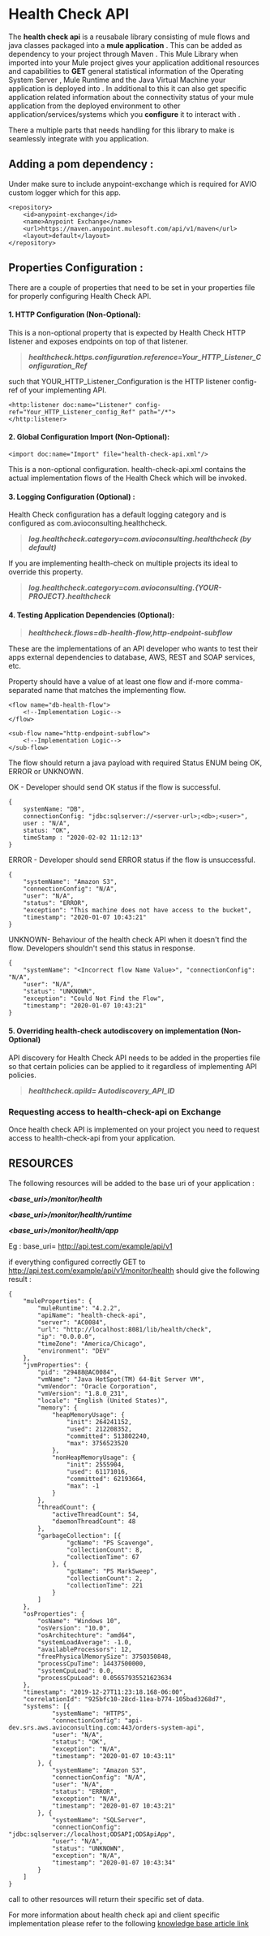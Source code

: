 # Health Check API
The  **health check api**  is a reusabale library consisting of mule flows and java classes packaged into a  **mule application**  . This  can be added as dependency to your project through Maven . This Mule Library when imported into your Mule project gives your application additional resources and capabilities to  **GET**  general statistical information of the Operating System Server , Mule Runtime and the Java Virtual Machine your application is deployed into . In additional to this it can also get specific application related information about the connectivity status of your mule application from the deployed environment to other application/services/systems which you  **configure**  it to interact with .

There a multiple parts that needs handling for this library to make is seamlessly integrate with you application.


## Adding a pom dependency :

Under <repositories> make sure to include anypoint-exchange which is required for AVIO custom logger which for this app.

```
<repository> 
    <id>anypoint-exchange</id> 
    <name>Anypoint Exchange</name>
    <url>https://maven.anypoint.mulesoft.com/api/v1/maven</url> 
    <layout>default</layout> 
</repository>
```

## Properties Configuration :

There are a couple of properties that need to be set in your properties file for properly configuring Health Check API.

#### 1. HTTP Configuration (Non-Optional):

This is a non-optional property that is expected by Health Check HTTP listener and exposes endpoints on top of that listener.

>***healthcheck.https.configuration.reference=Your_HTTP_Listener_Configuration_Ref***

such that YOUR_HTTP_Listener_Configuration is the HTTP listener config-ref of your implementing API.

```
<http:listener doc:name="Listener" config-ref="Your_HTTP_Listener_config_Ref" path="/*"> 
</http:listener>
```

#### 2. Global Configuration Import (Non-Optional):

```
<import doc:name="Import" file="health-check-api.xml"/>
```
This is a non-optional configuration. health-check-api.xml contains the actual implementation flows of the Health Check which will be invoked.

#### 3. Logging Configuration (Optional) :

Health Check configuration has a default logging category and is configured as com.avioconsulting.healthcheck.

>***log.healthcheck.category=com.avioconsulting.healthcheck (by default)***

If you are implementing health-check on multiple projects its ideal to override this property.

>***log.healthcheck.category=com.avioconsulting.{YOUR-PROJECT}.healthcheck***

#### 4. Testing Application Dependencies (Optional):

>***healthcheck.flows=db-health-flow,http-endpoint-subflow***

These are the implementations of an API developer who wants to test their apps external dependencies to database, AWS, REST and SOAP services, etc.

Property should have a value of at least one flow and if-more comma-separated name that matches the implementing flow.

```
<flow name="db-health-flow"> 
    <!--Implementation Logic--> 
</flow> 

<sub-flow name="http-endpoint-subflow"> 
	<!--Implementation Logic--> 
</sub-flow>

```

The flow should return a java payload with required Status ENUM being OK, ERROR or UNKNOWN.

OK - Developer should send OK status if the flow is successful.
```
{ 
	systemName: "DB", 
	connectionConfig: "jdbc:sqlserver://<server-url>;<db>;<user>", 
	user : "N/A", 
	status: "OK", 
	timeStamp : "2020-02-02 11:12:13" 
}
```

ERROR - Developer should send ERROR status if the flow is unsuccessful.
```
{ 
	"systemName": "Amazon S3", 
	"connectionConfig": "N/A", 
	"user": "N/A", 
	"status": "ERROR", 
	"exception": "This machine does not have access to the bucket", 
	"timestamp": "2020-01-07 10:43:21" 
}
```

UNKNOWN- Behaviour of the health check API when it doesn't find the flow. Developers shouldn't send this status in response.
```
{ 
	"systemName": "<Incorrect flow Name Value>", "connectionConfig": "N/A", 
	"user": "N/A", 
	"status": "UNKNOWN", 
	"exception": "Could Not Find the Flow", 
	"timestamp": "2020-01-07 10:43:21" 
}
```

#### 5. Overriding health-check autodiscovery on implementation (Non-Optional)

API discovery for Health Check API needs to be added in the properties file so that certain policies can be applied to it regardless of implementing API policies.

>***healthcheck.apiId= Autodiscovery_API_ID***


### Requesting access to health-check-api on Exchange

Once health check API is implemented on your project you need to request access to health-check-api from your application.


## RESOURCES

The following resources will be added to the base uri of your application :

***<base_uri>/monitor/health***
    
***<base_uri>/monitor/health/runtime***
    
***<base_uri>/monitor/health/app***

Eg :  base_uri= http://api.test.com/example/api/v1

if everything configured correctly 
GET to http://api.test.com/example/api/v1/monitor/health  should give the following result :

```
{
    "muleProperties": {
        "muleRuntime": "4.2.2",
        "apiName": "health-check-api",
        "server": "AC0084",
        "url": "http://localhost:8081/lib/health/check",
        "ip": "0.0.0.0",
        "timeZone": "America/Chicago",
        "environment": "DEV"
    },
    "jvmProperties": {
        "pid": "29488@AC0084",
        "vmName": "Java HotSpot(TM) 64-Bit Server VM",
        "vmVendor": "Oracle Corporation",
        "vmVersion": "1.8.0_231",
        "locale": "English (United States)",
        "memory": {
            "heapMemoryUsage": {
                "init": 264241152,
                "used": 212208352,
                "committed": 513802240,
                "max": 3756523520
            },
            "nonHeapMemoryUsage": {
                "init": 2555904,
                "used": 61171016,
                "committed": 62193664,
                "max": -1
            }
        },
        "threadCount": {
            "activeThreadCount": 54,
            "daemonThreadCount": 48
        },
        "garbageCollection": [{
                "gcName": "PS Scavenge",
                "collectionCount": 8,
                "collectionTime": 67
            }, {
                "gcName": "PS MarkSweep",
                "collectionCount": 2,
                "collectionTime": 221
            }
        ]
    },
    "osProperties": {
        "osName": "Windows 10",
        "osVersion": "10.0",
        "osArchitechture": "amd64",
        "systemLoadAverage": -1.0,
        "availableProcessors": 12,
        "freePhysicalMemorySize": 3750350848,
        "processCpuTime": 14437500000,
        "systemCpuLoad": 0.0,
        "processCpuLoad": 0.05657935521623634
    },
    "timestamp": "2019-12-27T11:23:18.168-06:00",
    "correlationId": "925bfc10-28cd-11ea-b774-105bad3268d7",
    "systems": [{
            "systemName": "HTTPS",
            "connectionConfig": "api-dev.srs.aws.avioconsulting.com:443/orders-system-api",
            "user": "N/A",
            "status": "OK",
            "exception": "N/A",
            "timestamp": "2020-01-07 10:43:11"
        }, {
            "systemName": "Amazon S3",
            "connectionConfig": "N/A",
            "user": "N/A",
            "status": "ERROR",
            "exception": "N/A",
            "timestamp": "2020-01-07 10:43:21"
        }, {
            "systemName": "SQLServer",
            "connectionConfig": "jdbc:sqlserver://localhost;ODSAPI;ODSApiApp",
            "user": "N/A",
            "status": "UNKNOWN",
            "exception": "N/A",
            "timestamp": "2020-01-07 10:43:34"
        }
    ]
}
```

call to other resources will return their specific set of data. 

For more information about health check api and client specific implementation please refer to the following [knowledge base article link ]([https://avioconsulting.atlassian.net/wiki/spaces/AOUM/pages/721748341/Implement+Health+Check+API+on+Mule+4](https://avioconsulting.atlassian.net/wiki/spaces/AOUM/pages/721748341/Implement+Health+Check+API+on+Mule+4))
